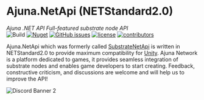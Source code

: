 # Ajuna.NetApi (NETStandard2.0)
*Ajuna .NET API Full-featured substrate node API*  
![Build](https://github.com/ajuna-network/Ajuna.NetApi/actions/workflows/dotnet.yml/badge.svg)
[![Nuget](https://img.shields.io/nuget/v/Ajuna.NetApi)](https://www.nuget.org/packages/Ajuna.NetApi/)
[![GitHub issues](https://img.shields.io/github/issues/ajuna-network/Ajuna.NetApi.svg)](https://github.com/ajuna-network/Ajuna.NetApi/issues)
[![license](https://img.shields.io/github/license/ajuna-network/Ajuna.NetApi)](https://github.com/ajuna-network/Ajuna.NetApi/blob/origin/LICENSE)
[![contributors](https://img.shields.io/github/contributors/ajuna-network/Ajuna.NetApi)](https://github.com/ajuna-network/Ajuna.NetApi/graphs/contributors)  

Ajuna.NetApi which was formerly called [SubstrateNetApi](https://github.com/JetonNetwork/SubstrateNetApi) is written in NETStandard2.0 to provide maximum compatibility for [Unity](https://unity.com/). Ajuna Network is a platform dedicated to games, it provides seamless integration of substrate nodes and enables game developers to start creating. Feedback, constructive criticism, and discussions are welcome and will help us to improve the API!

![Discord Banner 2](https://discordapp.com/api/guilds/849331368558198803/widget.png?style=banner2)
